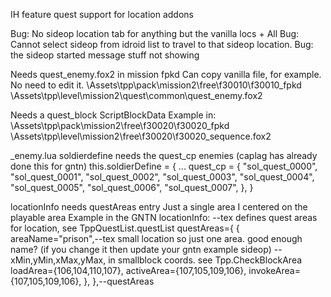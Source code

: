 
IH feature quest support for location addons

Bug: No sideop location tab for anything but the vanilla locs + All
Bug: Cannot select sideop from idroid list to travel to that sideop location.
Bug: the sideop started message stuff not showing

Needs quest_enemy.fox2 in mission fpkd
Can copy vanilla file, for example. No need to edit it.
\Assets\tpp\pack\mission2\free\f30010\f30010_fpkd
	\Assets\tpp\level\mission2\quest\common\quest_enemy.fox2

Needs a quest_block ScriptBlockData 
Example in:
\Assets\tpp\pack\mission2\free\f30020\f30020_fpkd
	\Assets\tpp\level\mission2\free\f30020\f30020_sequence.fox2


<mission script>_enemy.lua soldierdefine needs the quest_cp enemies (caplag has already done this for gntn)
this.soldierDefine = {
	...
	quest_cp = {
		"sol_quest_0000",
		"sol_quest_0001",
		"sol_quest_0002",
		"sol_quest_0003",
		"sol_quest_0004",
		"sol_quest_0005",
		"sol_quest_0006",
		"sol_quest_0007",
	},
}

locationInfo needs questAreas entry
Just a single area I centered on the playable area
Example in the GNTN locationInfo:
  --tex defines quest areas for location, see TppQuestList.questList
  questAreas={
    {
      areaName="prison",--tex small location so just one area. good enough name? (if you change it then update your gntn example sideop) 
      --xMin,yMin,xMax,yMax, in smallblock coords. see Tpp.CheckBlockArea      
      loadArea={106,104,110,107},
      activeArea={107,105,109,106},
      invokeArea={107,105,109,106},
    },
  },--questAreas
  